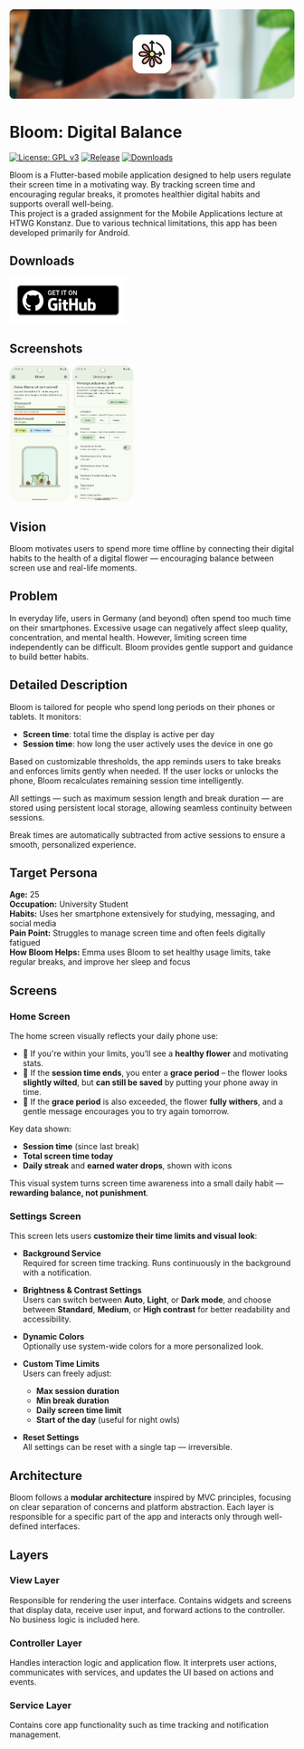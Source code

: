 <img src="assets/github/header.png" />

# Bloom: Digital Balance

[![License: GPL v3](https://img.shields.io/badge/License-GPLv3-blue.svg)](https://www.gnu.org/licenses/gpl-3.0)  [![Release](https://img.shields.io/github/v/release/patzly/bloom_flutter?label=Release)](https://github.com/patzly/bloom_flutter/releases)  [![Downloads](https://img.shields.io/github/downloads/patzly/bloom_flutter/total.svg?label=Downloads)](https://github.com/patzly/bloom_flutter/releases)

Bloom is a Flutter-based mobile application designed to help users regulate their screen time in a motivating way. By tracking screen time and encouraging regular breaks, it promotes healthier digital habits and supports overall well-being.  
This project is a graded assignment for the Mobile Applications lecture at HTWG Konstanz. Due to various technical limitations, this app has been developed primarily for Android.

## Downloads

<a href='https://github.com/patzly/bloom_flutter/releases'><img alt='Get it on GitHub' height="80" src='assets/github/badge_github.png'/></a>

## Screenshots

<a href="https://raw.githubusercontent.com/patzly/bloom_flutter/main/assets/github/screenshots/home_screen.png"><img src="assets/github/screenshots/home_screen.png" alt="Home Screen" height="240px"/></a>
<a href="https://raw.githubusercontent.com/patzly/bloom_flutter/main/assets/github/screenshots/settings_screen.png"><img src="assets/github/screenshots/settings_screen.png" alt="Settings Screen" height="240px"/></a>

## Vision

Bloom motivates users to spend more time offline by connecting their digital habits to the health of a digital flower — encouraging balance between screen use and real-life moments.

## Problem

In everyday life, users in Germany (and beyond) often spend too much time on their smartphones. Excessive usage can negatively affect sleep quality, concentration, and mental health. However, limiting screen time independently can be difficult. Bloom provides gentle support and guidance to build better habits.

## Detailed Description

Bloom is tailored for people who spend long periods on their phones or tablets. It monitors:

- **Screen time**: total time the display is active per day
- **Session time**: how long the user actively uses the device in one go

Based on customizable thresholds, the app reminds users to take breaks and enforces limits gently when needed. If the user locks or unlocks the phone, Bloom recalculates remaining session time intelligently.

All settings — such as maximum session length and break duration — are stored using persistent local storage, allowing seamless continuity between sessions.

Break times are automatically subtracted from active sessions to ensure a smooth, personalized experience.

## Target Persona

**Age:** 25  
**Occupation:** University Student  
**Habits:** Uses her smartphone extensively for studying, messaging, and social media  
**Pain Point:** Struggles to manage screen time and often feels digitally fatigued  
**How Bloom Helps:** Emma uses Bloom to set healthy usage limits, take regular breaks, and improve her sleep and focus

## Screens

### Home Screen

The home screen visually reflects your daily phone use:

- 🌱 If you're within your limits, you’ll see a **healthy flower** and motivating stats.
- 🌾 If the **session time ends**, you enter a **grace period** – the flower looks **slightly wilted**, but **can still be saved** by putting your phone away in time.
- 🥀 If the **grace period** is also exceeded, the flower **fully withers**, and a gentle message encourages you to try again tomorrow.

Key data shown:
- **Session time** (since last break)
- **Total screen time today**
- **Daily streak** and **earned water drops**, shown with icons

This visual system turns screen time awareness into a small daily habit — **rewarding balance, not punishment**.

### Settings Screen

This screen lets users **customize their time limits and visual look**:

- **Background Service**  
  Required for screen time tracking. Runs continuously in the background with a notification.

- **Brightness & Contrast Settings**  
  Users can switch between **Auto**, **Light**, or **Dark mode**, and choose between **Standard**, **Medium**, or **High contrast** for better readability and accessibility.

- **Dynamic Colors**  
  Optionally use system-wide colors for a more personalized look.

- **Custom Time Limits**  
  Users can freely adjust:
  - **Max session duration**
  - **Min break duration**
  - **Daily screen time limit**
  - **Start of the day** (useful for night owls)

- **Reset Settings**  
  All settings can be reset with a single tap — irreversible.

## **Architecture**

Bloom follows a **modular architecture** inspired by MVC principles, focusing on clear separation of concerns and platform abstraction. Each layer is responsible for a specific part of the app and interacts only through well-defined interfaces.

## **Layers**

### **View Layer**  
Responsible for rendering the user interface. Contains widgets and screens that display data, receive user input, and forward actions to the controller. No business logic is included here.

### **Controller Layer**  
Handles interaction logic and application flow. It interprets user actions, communicates with services, and updates the UI based on actions and events.

### **Service Layer**  
Contains core app functionality such as time tracking and notification management.


